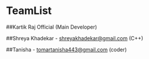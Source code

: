 # TeamList
##Kartik Raj Official (Main Developer) 

##Shreya Khadekar - shreyakhadekar@gmail.com (C++)

##Tanisha - tomartanisha443@gmail.com (coder)


